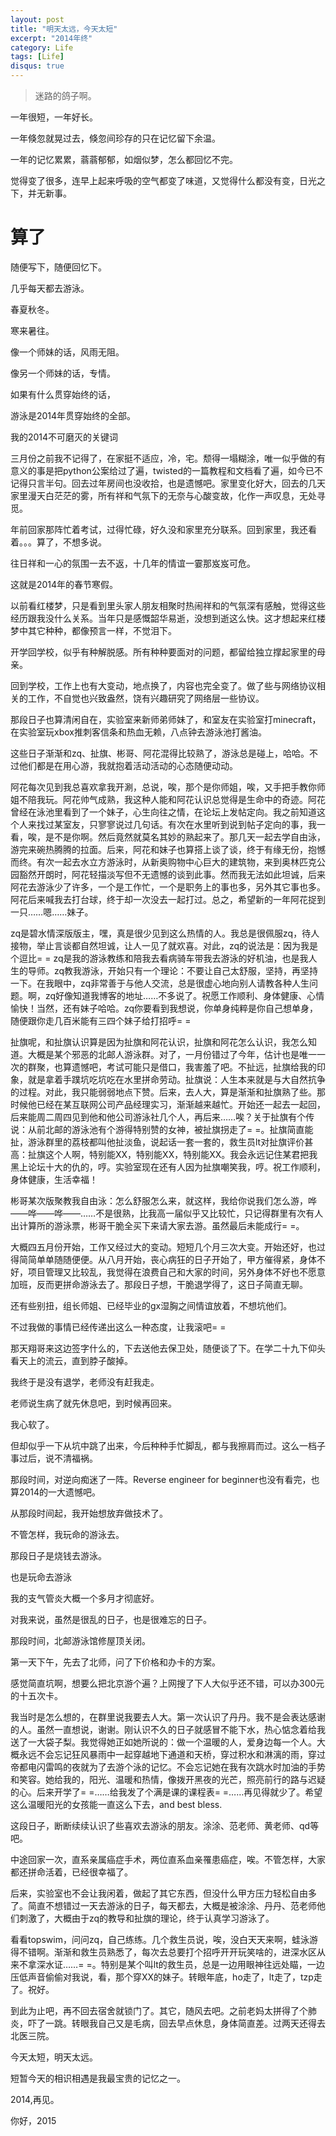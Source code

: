 ```yaml
---
layout: post
title: "明天太远，今天太短"
excerpt: "2014年终"
category: Life
tags: [Life]
disqus: true
---
```



> 迷路的鸽子啊。

一年很短，一年好长。

一年倏忽就晃过去，倏忽间珍存的只在记忆留下余温。

一年的记忆累累，蓊蓊郁郁，如烟似梦，怎么都回忆不完。

觉得变了很多，连早上起来呼吸的空气都变了味道，又觉得什么都没有变，日光之下，并无新事。

# 算了

随便写下，随便回忆下。

几乎每天都去游泳。

春夏秋冬。

寒来暑往。

像一个师妹的话，风雨无阻。

像另一个师妹的话，专情。

如果有什么贯穿始终的话，

游泳是2014年贯穿始终的全部。

我的2014不可磨灭的关键词

三月份之前我不记得了，在家挺不适应，冷，宅。颓得一塌糊涂，唯一似乎做的有意义的事是把python公案给过了遍，twisted的一篇教程和文档看了遍，如今已不记得只言半句。回去过年房间也没收拾，也是遗憾吧。家里变化好大，回去的几天家里漫天白茫茫的雾，所有祥和气氛下的无奈与心酸变故，化作一声叹息，无处寻觅。

年前回家那阵忙着考试，过得忙碌，好久没和家里充分联系。回到家里，我还看着。。。算了，不想多说。

往日祥和一心的氛围一去不返，十几年的情谊一霎那岌岌可危。

这就是2014年的春节寒假。

以前看红楼梦，只是看到里头家人朋友相聚时热闹祥和的气氛深有感触，觉得这些经历跟我没什么关系。当年只是感慨韶华易逝，没想到逝这么快。这才想起来红楼梦中其它种种，都像预言一样，不觉泪下。

开学回学校，似乎有种解脱感。所有种种要面对的问题，都留给独立撑起家里的母亲。

回到学校，工作上也有大变动，地点换了，内容也完全变了。做了些与网络协议相关的工作，不自觉也兴致盎然，饶有兴趣研究了网络层一些协议。

那段日子也算清闲自在，实验室来新师弟师妹了，和室友在实验室打minecraft，在实验室玩xbox推刺客信条和热血无赖，八点钟去游泳池打酱油。

这些日子渐渐和zq、扯旗、彬哥、阿花混得比较熟了，游泳总是碰上，哈哈。不过他们都是在用心游，我就抱着活动活动的心态随便动动。

阿花每次见到我总喜欢拿我开涮，总说，唉，那个是你师姐，唉，又手把手教你师姐不陪我玩。阿花帅气成熟，我这种人能和阿花认识总觉得是生命中的奇迹。阿花曾经在泳池里看到了一个妹子，心生向往之情，在论坛上发帖定向。我之前知道这个人来找过某室友，只寥寥说过几句话。有次在水里听到说到帖子定向的事，我一看，唉，是不是你啊。然后竟然就莫名其妙的熟起来了。那几天一起去学自由泳，游完来碗热腾腾的拉面。后来，阿花和妹子也算搭上谈了谈，终于有缘无份，抱憾而终。有次一起去水立方游泳时，从新奥购物中心巨大的建筑物，来到奥林匹克公园豁然开朗时，阿花轻描淡写但不无遗憾的谈到此事。然而我无法如此坦诚，后来阿花去游泳少了许多，一个是工作忙，一个是职务上的事也多，另外其它事也多。阿花后来喊我去打台球，终于却一次没去一起打过。总之，希望新的一年阿花捉到一只……嗯……妹子。

zq是碧水情深版版主，嘿，真是很少见到这么热情的人。我总是很佩服zq，待人接物，举止言谈都自然坦诚，让人一见了就欢喜。对此，zq的说法是：因为我是个逗比= = zq是我的游泳教练和陪我去看病骑车带我去游泳的好机油，也是我人生的导师。zq教我游泳，开始只有一个理论：不要让自己太舒服，坚持，再坚持一下。在我眼中，zq非常善于与他人交流，总是很虚心地向别人请教各种人生问题。啊，zq好像知道我博客的地址……不多说了。祝愿工作顺利、身体健康、心情愉快！当然，还有妹子哈哈。zq你要看到我想说，你单身纯粹是你自己想单身，随便跟你走几百米能有三四个妹子给打招呼= =

扯旗呢，和扯旗认识算是因为扯旗和阿花认识，扯旗和阿花怎么认识，我怎么知道。大概是某个邪恶的北邮人游泳群。对了，一月份错过了今年，估计也是唯一一次的群聚，也算遗憾吧，考试可能只是借口，我害羞了吧。不扯远，扯旗给我的印象，就是拿着手蹼坑吃坑吃在水里拼命劳动。扯旗说：人生本来就是与大自然抗争的过程。对此，我只能弱弱地点下赞。后来，去人大，算是渐渐和扯旗熟了些。那时候他已经在某互联网公司产品经理实习，渐渐越来越忙。开始还一起去一起回，后来能周二周四见到他和他公司游泳社几个人，再后来……唉？关于扯旗有个传说：从前北邮的游泳池有个游得特别赞的女神，被扯旗拐走了= =。扯旗简直能扯，游泳群里的荔枝都叫他扯淡鱼，说起话一套一套的，救生员lt对扯旗评价甚高：扯旗这个人啊，特别能XX，特别能XX，特别能XX。我会永远记住某君把我黑上论坛十大的仇的，哼。实验室现在还有人因为扯旗嘲笑我，哼。祝工作顺利，身体健康，生活幸福！

彬哥某次版聚教我自由泳：怎么舒服怎么来，就这样，我给你说我们怎么游，哗——哗——哗——……不是很熟，比我高一届似乎又比较忙，只记得群里有次有人出计算所的游泳票，彬哥干脆全买下来请大家去游。虽然最后未能成行= =。

大概四五月份开始，工作又经过大的变动。短短几个月三次大变。开始还好，也过得简简单单随随便便。从八月开始，丧心病狂的日子开始了，甲方催得紧，身体不好，项目管理又比较乱，我觉得在浪费自己和大家的时间，另外身体不好也不愿意加班，反而更拼命游泳去了。那段日子想，干脆退学得了，这日子简直无聊。

还有些别扭，组长师姐、已经毕业的gx湿胸之间情谊放着，不想坑他们。

不过我做的事情已经传递出这么一种态度，让我滚吧= =

那天翔哥来这边签字什么的，下去送他去保卫处，随便谈了下。在学二十九下仰头看天上的流云，直到脖子酸掉。

我终于是没有退学，老师没有赶我走。

老师说生病了就先休息吧，到时候再回来。

我心软了。

但却似乎一下从坑中跳了出来，今后种种手忙脚乱，都与我擦肩而过。这么一档子事过后，说不清福祸。

那段时间，对逆向痴迷了一阵。Reverse engineer for beginner也没有看完，也算2014的一大遗憾吧。

从那段时间起，我开始想放弃做技术了。

不管怎样，我玩命的游泳去。

那段日子是烧钱去游泳。

也是玩命去游泳

我的支气管炎大概一个多月才彻底好。

对我来说，虽然是很乱的日子，也是很难忘的日子。

那段时间，北邮游泳馆修屋顶关闭。

第一天下午，先去了北师，问了下价格和办卡的方案。

感觉简直坑啊，想要么把北京游个遍？上网搜了下人大似乎还不错，可以办300元的十五次卡。

我当时是怎么想的，在群里说我要去人大。第一次认识了丹丹。我不是会表达感谢的人。虽然一直想说，谢谢。刚认识不久的日子就感冒不能下水，热心惦念着给我送了一大袋子梨。我觉得她正如她所说的：做一个温暖的人，爱身边每一个人。大概永远不会忘记狂风暴雨中一起穿越地下通道和天桥，穿过积水和淋漓的雨，穿过帝都电闪雷鸣的夜就为了去游个泳的记忆。不会忘记她在我有次跳水时加油的手势和笑容。她给我的，阳光、温暖和热情，像拨开黑夜的光芒，照亮前行的路与迟疑的心。后来开学了= =……给我发了个满是课的课程表= =……再见得就少了。希望这么温暖阳光的女孩能一直这么下去，and best bless.

这段日子，断断续续认识了些喜欢去游泳的朋友。涂涂、范老师、黄老师、qd等吧。

中途回家一次，直系亲属癌症手术，两位直系血亲罹患癌症，唉。不管怎样，大家都还拼命活着，已经很幸福了。

后来，实验室也不会让我闲着，做起了其它东西，但没什么甲方压力轻松自由多了。简直不想错过一天去游泳的日子，每天都去，大概是被涂涂、丹丹、范老师他们刺激了，大概由于zq的教导和扯旗的理论，终于认真学习游泳了。

看看topswim，问问zq，自己练练。几个救生员说，唉，没白天天来啊，蛙泳游得不错啊。渐渐和救生员熟悉了，每次去总要打个招呼开开玩笑啥的，进深水区从来不拿深水证……= =。特别是某个叫lt的救生员，总是一边用眼神往远处瞄，一边压低声音偷偷对我说，看，那个穿XX的妹子。转眼年底，ho走了，lt走了，tzp走了。祝好。

到此为止吧，再不回去宿舍就锁门了。其它，随风去吧。之前老妈太拼得了个肺炎，吓了一跳。转眼我自己又是毛病，回去早点休息，身体简直差。过两天还得去北医三院。

今天太短，明天太远。

短暂今天的相识相遇是我最宝贵的记忆之一。

2014,再见。

你好，2015
